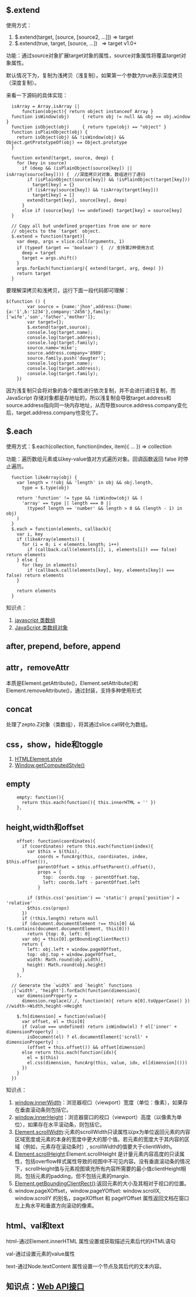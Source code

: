 ## $.extend
使用方式：
1. $.extend(target, [source, [source2, ...]])   ⇒ target
2. $.extend(true, target, [source, ...])   ⇒ target v1.0+

功能：通过source对象扩展target对象的属性，source对象属性将覆盖target对象属性。

默认情况下为，复制为浅拷贝（浅复制）。如果第一个参数为true表示深度拷贝（深度复制）。

来看一下源码的具体实现：
```
  isArray = Array.isArray ||
      function(object){ return object instanceof Array }
  function isWindow(obj)     { return obj != null && obj == obj.window }
  function isObject(obj)     { return type(obj) == "object" }
  function isPlainObject(obj) {
    return isObject(obj) && !isWindow(obj) && Object.getPrototypeOf(obj) == Object.prototype
  }
  
  function extend(target, source, deep) {
    for (key in source)
      if (deep && (isPlainObject(source[key]) || isArray(source[key]))) {  //深度拷贝对对象、数组进行了递归
        if (isPlainObject(source[key]) && !isPlainObject(target[key]))
          target[key] = {}
        if (isArray(source[key]) && !isArray(target[key]))
          target[key] = []
        extend(target[key], source[key], deep)
      }
      else if (source[key] !== undefined) target[key] = source[key]
  }

  // Copy all but undefined properties from one or more
  // objects to the `target` object.
  $.extend = function(target){
    var deep, args = slice.call(arguments, 1)
    if (typeof target == 'boolean') {  // 支持第2种使用方式
      deep = target
      target = args.shift()
    }
    args.forEach(function(arg){ extend(target, arg, deep) })
    return target
  }
```
要理解深拷贝和浅拷贝，运行下面一段代码即可理解：
```
$(function () {
        var source = {name:'jhon',address:{home:{a:'1',b:'1234'},company:'2456'},family:['wife','son','father','mother']};
        var target={};
        $.extend(target,source);
        console.log(target.name);
        console.log(target.address);
        console.log(target.family);
        source.name='mike';
        source.address.company='8989';
        source.family.push('daugter');
        console.log(target.name);
        console.log(target.address);
        console.log(target.family);
    })
```
因为浅复制只会将对象的各个属性进行依次复制，并不会进行递归复制，而 JavaScript 存储对象都是存地址的，所以浅复制会导致target.address和source.address指向同一块内存地址，从而导致source.address.company变化后，target.address.company也变化了。
## $.each
使用方式：$.each(collection, function(index, item){ ... })   ⇒ collection

功能：遍历数组元素或以key-value值对方式遍历对象。回调函数返回 false 时停止遍历。
```
  function likeArray(obj) {
    var length = !!obj && 'length' in obj && obj.length,
      type = $.type(obj)

    return 'function' != type && !isWindow(obj) && (
      'array' == type || length === 0 ||
        (typeof length == 'number' && length > 0 && (length - 1) in obj)
    )
  }
  $.each = function(elements, callback){
    var i, key
    if (likeArray(elements)) {
      for (i = 0; i < elements.length; i++)
        if (callback.call(elements[i], i, elements[i]) === false) return elements
    } else {
      for (key in elements)
        if (callback.call(elements[key], key, elements[key]) === false) return elements
    }

    return elements
  }
```
知识点：
1. [javascript 类数组](https://segmentfault.com/a/1190000000415572)
2. [JavaScript 类数组对象](https://blog.taotao.io/javascript-array-like-object/)
## after, prepend, before, append 
## attr，removeAttr
本质是Element.getAttribute()，Element.setAttribute()和Element.removeAttribute()，通过封装，支持多种使用形式
## concat
处理了zepto.Z对象（类数组），将其通过slice.call转化为数组。
## css，show，hide和toggle
1. [HTMLElement.style](https://developer.mozilla.org/zh-CN/docs/Web/API/HTMLElement/style)
2. [Window.getComputedStyle()](https://developer.mozilla.org/zh-CN/docs/Web/API/Window/getComputedStyle)
## empty
```
    empty: function(){
      return this.each(function(){ this.innerHTML = '' })
    },
```
## height,width和offset
```
    offset: function(coordinates){
      if (coordinates) return this.each(function(index){
        var $this = $(this),
            coords = funcArg(this, coordinates, index, $this.offset()),
            parentOffset = $this.offsetParent().offset(),
            props = {
              top:  coords.top  - parentOffset.top,
              left: coords.left - parentOffset.left
            }

        if ($this.css('position') == 'static') props['position'] = 'relative'
        $this.css(props)
      })
      if (!this.length) return null
      if (document.documentElement !== this[0] && !$.contains(document.documentElement, this[0]))
        return {top: 0, left: 0}
      var obj = this[0].getBoundingClientRect()
      return {
        left: obj.left + window.pageXOffset,
        top: obj.top + window.pageYOffset,
        width: Math.round(obj.width),
        height: Math.round(obj.height)
      }
    },
    
  // Generate the `width` and `height` functions
  ;['width', 'height'].forEach(function(dimension){
    var dimensionProperty =
      dimension.replace(/./, function(m){ return m[0].toUpperCase() })   //width->Width,height->Height

    $.fn[dimension] = function(value){
      var offset, el = this[0]
      if (value === undefined) return isWindow(el) ? el['inner' + dimensionProperty] :
        isDocument(el) ? el.documentElement['scroll' + dimensionProperty] :
        (offset = this.offset()) && offset[dimension]
      else return this.each(function(idx){
        el = $(this)
        el.css(dimension, funcArg(this, value, idx, el[dimension]()))
      })
    }
  })
```
知识点：
1. [window.innerWidth](浏览器视口（viewport）宽度（单位：像素），如果存在垂直滚动条则包括它。)：浏览器视口（viewport）宽度（单位：像素），如果存在垂直滚动条则包括它。
2. [window.innerHeight](https://developer.mozilla.org/zh-CN/docs/Web/API/Window/innerHeight)：浏览器窗口的视口（viewport）高度（以像素为单位），如果存在水平滚动条，则包括它。
3. [Element.scrollWidth](https://developer.mozilla.org/zh-CN/docs/Web/API/element/scrollWidth):元素的scrollWidth只读属性以px为单位返回元素的内容区域宽度或元素的本身的宽度中更大的那个值。若元素的宽度大于其内容的区域（例如，元素存在滚动条时）, scrollWidth的值要大于clientWidth。
4. [Element.scrollHeight](https://developer.mozilla.org/zh-CN/docs/Web/API/Element/scrollHeight):Element.scrollHeight 是计量元素内容高度的只读属性，包括overflow样式属性导致的视图中不可见内容。没有垂直滚动条的情况下，scrollHeight值与元素视图填充所有内容所需要的最小值clientHeight相同。包括元素的padding，但不包括元素的margin.
5. [Element.getBoundingClientRect()](https://developer.mozilla.org/zh-CN/docs/Web/API/Element/getBoundingClientRect):返回元素的大小及其相对于视口的位置。
4. window.pageXOffset，window.pageYOffset: window.scrollX, window.scrollY 的别名，pageXOffset 和 pageYOffset 属性返回文档在窗口左上角水平和垂直方向滚动的像素。
## html、val和text
html-通过Element.innerHTML 属性设置或获取描述元素后代的HTML语句

val-通过设置元素的value属性

text-通过Node.textContent 属性设置一个节点及其后代的文本内容。

## 知识点：[Web API接口](https://developer.mozilla.org/zh-CN/docs/Web/API/Document_Object_Model/Introduction)
